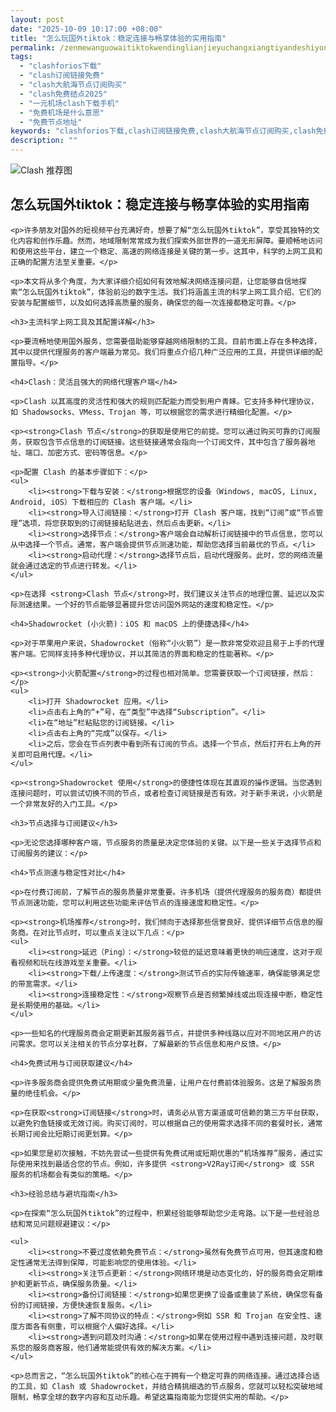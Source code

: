 ```yaml
---
layout: post
date: "2025-10-09 10:17:00 +08:00"
title: "怎么玩国外tiktok：稳定连接与畅享体验的实用指南"
permalink: /zenmewanguowaitiktokwendinglianjieyuchangxiangtiyandeshiyongzhinan/
tags:
  - "clashforios下载"
  - "clash订阅链接免费"
  - "clash大航海节点订阅购买"
  - "clash免费结点2025"
  - "一元机场clash下载手机"
  - "免费机场是什么意思"
  - "免费节点地址"
keywords: "clashforios下载,clash订阅链接免费,clash大航海节点订阅购买,clash免费结点2025,一元机场clash下载手机,免费机场是什么意思,免费节点地址"
description: ""
---
```


![Clash 推荐图](https://clashjd.github.io/assets/img/clash免费订阅.png)

## 怎么玩国外tiktok：稳定连接与畅享体验的实用指南


    <p>许多朋友对国外的短视频平台充满好奇，想要了解“怎么玩国外tiktok”，享受其独特的文化内容和创作乐趣。然而，地域限制常常成为我们探索外部世界的一道无形屏障。要顺畅地访问和使用这些平台，建立一个稳定、高速的网络连接是关键的第一步。这其中，科学的上网工具和正确的配置方法至关重要。</p>

    <p>本文将从多个角度，为大家详细介绍如何有效地解决网络连接问题，让您能够自信地探索“怎么玩国外tiktok”，体验前沿的数字生活。我们将涵盖主流的科学上网工具介绍、它们的安装与配置细节，以及如何选择高质量的服务，确保您的每一次连接都稳定可靠。</p>

    <h3>主流科学上网工具及其配置详解</h3>

    <p>要流畅地使用国外服务，您需要借助能够穿越网络限制的工具。目前市面上存在多种选择，其中以提供代理服务的客户端最为常见。我们将重点介绍几种广泛应用的工具，并提供详细的配置指导。</p>

    <h4>Clash：灵活且强大的网络代理客户端</h4>

    <p>Clash 以其高度的灵活性和强大的规则匹配能力而受到用户青睐。它支持多种代理协议，如 Shadowsocks、VMess、Trojan 等，可以根据您的需求进行精细化配置。</p>

    <p><strong>Clash 节点</strong>的获取是使用它的前提。您可以通过购买可靠的订阅服务，获取包含节点信息的订阅链接。这些链接通常会指向一个订阅文件，其中包含了服务器地址、端口、加密方式、密码等信息。</p>

    <p>配置 Clash 的基本步骤如下：</p>
    <ul>
        <li><strong>下载与安装：</strong>根据您的设备（Windows, macOS, Linux, Android, iOS）下载相应的 Clash 客户端。</li>
        <li><strong>导入订阅链接：</strong>打开 Clash 客户端，找到“订阅”或“节点管理”选项，将您获取到的订阅链接粘贴进去，然后点击更新。</li>
        <li><strong>选择节点：</strong>客户端会自动解析订阅链接中的节点信息，您可以从中选择一个节点。通常，客户端会提供节点测速功能，帮助您选择当前最优的节点。</li>
        <li><strong>启动代理：</strong>选择节点后，启动代理服务。此时，您的网络流量就会通过选定的节点进行转发。</li>
    </ul>

    <p>在选择 <strong>Clash 节点</strong>时，我们建议关注节点的地理位置、延迟以及实际测速结果。一个好的节点能够显著提升您访问国外网站的速度和稳定性。</p>

    <h4>Shadowrocket (小火箭)：iOS 和 macOS 上的便捷选择</h4>

    <p>对于苹果用户来说，Shadowrocket（俗称“小火箭”）是一款非常受欢迎且易于上手的代理客户端。它同样支持多种代理协议，并以其简洁的界面和稳定的性能著称。</p>

    <p><strong>小火箭配置</strong>的过程也相对简单。您需要获取一个订阅链接，然后：</p>
    <ul>
        <li>打开 Shadowrocket 应用。</li>
        <li>点击右上角的“+”号，在“类型”中选择“Subscription”。</li>
        <li>在“地址”栏粘贴您的订阅链接。</li>
        <li>点击右上角的“完成”以保存。</li>
        <li>之后，您会在节点列表中看到所有订阅的节点。选择一个节点，然后打开右上角的开关即可启用代理。</li>
    </ul>

    <p><strong>Shadowrocket 使用</strong>的便捷性体现在其直观的操作逻辑。当您遇到连接问题时，可以尝试切换不同的节点，或者检查订阅链接是否有效。对于新手来说，小火箭是一个非常友好的入门工具。</p>

    <h3>节点选择与订阅建议</h3>

    <p>无论您选择哪种客户端，节点服务的质量是决定您体验的关键。以下是一些关于选择节点和订阅服务的建议：</p>

    <h4>节点测速与稳定性对比</h4>

    <p>在付费订阅前，了解节点的服务质量非常重要。许多机场（提供代理服务的服务商）都提供节点测速功能，您可以利用这些功能来评估节点的连接速度和稳定性。</p>

    <p><strong>机场推荐</strong>时，我们倾向于选择那些信誉良好、提供详细节点信息的服务商。在对比节点时，可以重点关注以下几点：</p>
    <ul>
        <li><strong>延迟（Ping）：</strong>较低的延迟意味着更快的响应速度，这对于观看视频和玩在线游戏至关重要。</li>
        <li><strong>下载/上传速度：</strong>测试节点的实际传输速率，确保能够满足您的带宽需求。</li>
        <li><strong>连接稳定性：</strong>观察节点是否频繁掉线或出现连接中断，稳定性是长期使用的基础。</li>
    </ul>

    <p>一些知名的代理服务商会定期更新其服务器节点，并提供多种线路以应对不同地区用户的访问需求。您可以关注相关的节点分享社群，了解最新的节点信息和用户反馈。</p>

    <h4>免费试用与订阅获取建议</h4>

    <p>许多服务商会提供免费试用期或少量免费流量，让用户在付费前体验服务。这是了解服务质量的绝佳机会。</p>

    <p>在获取<strong>订阅链接</strong>时，请务必从官方渠道或可信赖的第三方平台获取，以避免钓鱼链接或无效订阅。购买订阅时，可以根据自己的使用需求选择不同的套餐时长，通常长期订阅会比短期订阅更划算。</p>

    <p>如果您是初次接触，不妨先尝试一些提供有免费试用或短期优惠的“机场推荐”服务，通过实际使用来找到最适合您的节点。例如，许多提供 <strong>V2Ray订阅</strong> 或 SSR 服务的机场都会有类似的策略。</p>

    <h3>经验总结与避坑指南</h3>

    <p>在探索“怎么玩国外tiktok”的过程中，积累经验能够帮助您少走弯路。以下是一些经验总结和常见问题规避建议：</p>

    <ul>
        <li><strong>不要过度依赖免费节点：</strong>虽然有免费节点可用，但其速度和稳定性通常无法得到保障，可能影响您的使用体验。</li>
        <li><strong>关注节点更新：</strong>网络环境是动态变化的，好的服务商会定期维护和更新节点，确保服务质量。</li>
        <li><strong>备份订阅链接：</strong>如果您更换了设备或重装了系统，确保您有备份的订阅链接，方便快速恢复服务。</li>
        <li><strong>了解不同协议的特点：</strong>例如 SSR 和 Trojan 在安全性、速度方面各有侧重，可以根据个人偏好选择。</li>
        <li><strong>遇到问题及时沟通：</strong>如果在使用过程中遇到连接问题，及时联系您的服务商客服，他们通常能提供有效的解决方案。</li>
    </ul>

    <p>总而言之，“怎么玩国外tiktok”的核心在于拥有一个稳定可靠的网络连接。通过选择合适的工具，如 Clash 或 Shadowrocket，并结合精挑细选的节点服务，您就可以轻松突破地域限制，畅享全球的数字内容和互动乐趣。希望这篇指南能为您提供实用的帮助。</p>